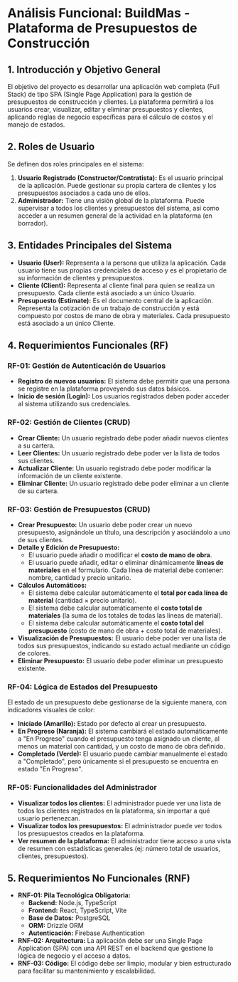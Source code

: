 # Análisis Funcional: BuildMas - Plataforma de Presupuestos de Construcción

## 1. Introducción y Objetivo General

El objetivo del proyecto es desarrollar una aplicación web completa (Full Stack) de tipo SPA (Single Page Application) para la gestión de presupuestos de construcción y clientes. La plataforma permitirá a los usuarios crear, visualizar, editar y eliminar presupuestos y clientes, aplicando reglas de negocio específicas para el cálculo de costos y el manejo de estados.

## 2. Roles de Usuario

Se definen dos roles principales en el sistema:

1.  **Usuario Registrado (Constructor/Contratista):** Es el usuario principal de la aplicación. Puede gestionar su propia cartera de clientes y los presupuestos asociados a cada uno de ellos.
2.  **Administrador:** Tiene una visión global de la plataforma. Puede supervisar a todos los clientes y presupuestos del sistema, así como acceder a un resumen general de la actividad en la plataforma (en borrador).

## 3. Entidades Principales del Sistema

*   **Usuario (User):** Representa a la persona que utiliza la aplicación. Cada usuario tiene sus propias credenciales de acceso y es el propietario de su información de clientes y presupuestos.
*   **Cliente (Client):** Representa al cliente final para quien se realiza un presupuesto. Cada cliente está asociado a un único Usuario.
*   **Presupuesto (Estimate):** Es el documento central de la aplicación. Representa la cotización de un trabajo de construcción y está compuesto por costos de mano de obra y materiales. Cada presupuesto está asociado a un único Cliente.

## 4. Requerimientos Funcionales (RF)

### RF-01: Gestión de Autenticación de Usuarios
*   **Registro de nuevos usuarios:** El sistema debe permitir que una persona se registre en la plataforma proveyendo sus datos básicos.
*   **Inicio de sesión (Login):** Los usuarios registrados deben poder acceder al sistema utilizando sus credenciales.

### RF-02: Gestión de Clientes (CRUD)
*   **Crear Cliente:** Un usuario registrado debe poder añadir nuevos clientes a su cartera.
*   **Leer Clientes:** Un usuario registrado debe poder ver la lista de todos sus clientes.
*   **Actualizar Cliente:** Un usuario registrado debe poder modificar la información de un cliente existente.
*   **Eliminar Cliente:** Un usuario registrado debe poder eliminar a un cliente de su cartera.

### RF-03: Gestión de Presupuestos (CRUD)
*   **Crear Presupuesto:** Un usuario debe poder crear un nuevo presupuesto, asignándole un título, una descripción y asociándolo a uno de sus clientes.
*   **Detalle y Edición de Presupuesto:**
    *   El usuario puede añadir o modificar el **costo de mano de obra**.
    *   El usuario puede añadir, editar o eliminar dinámicamente **líneas de materiales** en el formulario. Cada línea de material debe contener: nombre, cantidad y precio unitario.
*   **Cálculos Automáticos:**
    *   El sistema debe calcular automáticamente el **total por cada línea de material** (cantidad × precio unitario).
    *   El sistema debe calcular automáticamente el **costo total de materiales** (la suma de los totales de todas las líneas de material).
    *   El sistema debe calcular automáticamente el **costo total del presupuesto** (costo de mano de obra + costo total de materiales).
*   **Visualización de Presupuestos:** El usuario debe poder ver una lista de todos sus presupuestos, indicando su estado actual mediante un código de colores.
*   **Eliminar Presupuesto:** El usuario debe poder eliminar un presupuesto existente.

### RF-04: Lógica de Estados del Presupuesto
El estado de un presupuesto debe gestionarse de la siguiente manera, con indicadores visuales de color:

*   **Iniciado (Amarillo):** Estado por defecto al crear un presupuesto.
*   **En Progreso (Naranja):** El sistema cambiará el estado automáticamente a "En Progreso" cuando el presupuesto tenga asignado un cliente, al menos un material con cantidad, y un costo de mano de obra definido.
*   **Completado (Verde):** El usuario puede cambiar manualmente el estado a "Completado", pero únicamente si el presupuesto se encuentra en estado "En Progreso".

### RF-05: Funcionalidades del Administrador
*   **Visualizar todos los clientes:** El administrador puede ver una lista de todos los clientes registrados en la plataforma, sin importar a qué usuario pertenezcan.
*   **Visualizar todos los presupuestos:** El administrador puede ver todos los presupuestos creados en la plataforma.
*   **Ver resumen de la plataforma:** El administrador tiene acceso a una vista de resumen con estadísticas generales (ej: número total de usuarios, clientes, presupuestos).

## 5. Requerimientos No Funcionales (RNF)

*   **RNF-01: Pila Tecnológica Obligatoria:**
    *   **Backend:** Node.js, TypeScript
    *   **Frontend:** React, TypeScript, Vite
    *   **Base de Datos:** PostgreSQL
    *   **ORM:** Drizzle ORM
    *   **Autenticación:** Firebase Authentication
*   **RNF-02: Arquitectura:** La aplicación debe ser una Single Page Application (SPA) con una API REST en el backend que gestione la lógica de negocio y el acceso a datos.
*   **RNF-03: Código:** El código debe ser limpio, modular y bien estructurado para facilitar su mantenimiento y escalabilidad.
